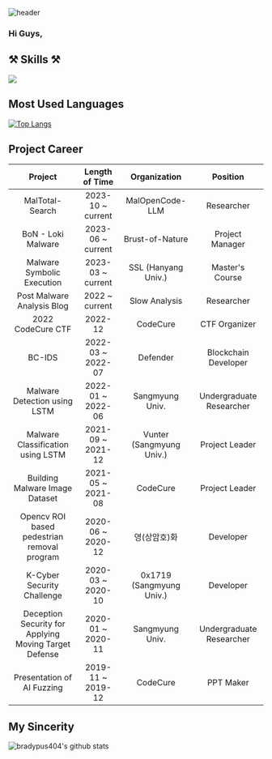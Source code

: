 ![header](https://capsule-render.vercel.app/api?type=transparent&color=auto&height=150&section=header&text=Hi%20I\'m%20foliv0ra&fontColor=8904B1&desc=Let\'s%20analyze%20Malware%20together\!&descAlign=60&descAlignY=90)


### Hi Guys, 

⚒   **Skills**   ⚒
------
<img src="https://img.shields.io/badge/Python-3766AB?style=flat-square&logo=Python&logoColor=white"/></a>


**Most Used Languages**
------
[![Top Langs](https://github-readme-stats.vercel.app/api/top-langs/?username=bradypus404&layout=compact)](https://github.com/bradypus404/github-readme-stats)

**Project Career**
------
| Project                           | Length of Time    | Organization             | Position                |
|:---------------------------------:|:-----------------:|:------------------------:|:-----------------------:|
| MalTotal-Search                   | 2023-10 ~ current | MalOpenCode-LLM          | Researcher              |
| BoN - Loki Malware                | 2023-06 ~ current | Brust-of-Nature          | Project Manager         |
| Malware Symbolic Execution        | 2023-03 ~ current | SSL (Hanyang Univ.)      | Master's Course         |
| Post Malware Analysis Blog        | 2022 ~ current    | Slow Analysis            | Researcher              |
| 2022 CodeCure CTF                 | 2022-12           | CodeCure                 | CTF Organizer           |
| BC-IDS                            | 2022-03 ~ 2022-07 | Defender                 | Blockchain Developer    |
| Malware Detection using LSTM      | 2022-01 ~ 2022-06 | Sangmyung Univ.          | Undergraduate Researcher|
| Malware Classification using LSTM | 2021-09 ~ 2021-12 | Vunter (Sangmyung Univ.) | Project Leader          |
| Building Malware Image Dataset    | 2021-05 ~ 2021-08 | CodeCure                 | Project Leader          |
| Opencv ROI based pedestrian<br>removal program | 2020-06 ~ 2020-12 | 영(상암호)화 | Developer               |
| K-Cyber Security Challenge        | 2020-03 ~ 2020-10 | 0x1719 (Sangmyung Univ.) | Developer               |
| Deception Security for Applying<br>Moving Target Defense | 2020-01 ~ 2020-11 | Sangmyung Univ. | Undergraduate Researcher |
| Presentation of AI Fuzzing        | 2019-11 ~ 2019-12 | CodeCure                 | PPT Maker               |


**My Sincerity**
------
![bradypus404's github stats](https://github-readme-stats.vercel.app/api?username=bradypus404&show_icons=true&theme=radical)
